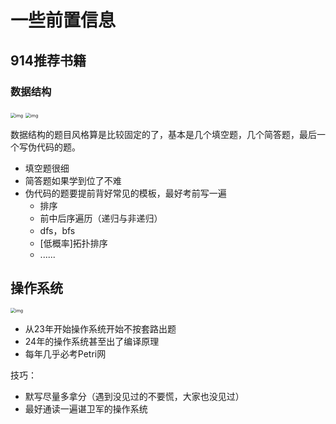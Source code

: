 # 一些前置信息

## 914推荐书籍

### 数据结构

<img src="https://img14.360buyimg.com/n0/jfs/t1/206674/2/15655/222687/61ddaab3E34d75e78/c0d347038ff39139.jpg.avif" alt="img" style="zoom: 50%;" />

<img src="https://img14.360buyimg.com/n0/jfs/t14620/78/1105207880/87231/8f8dd370/5a45a274Nee6d02c2.jpg.avif" alt="img" style="zoom:50%;" />

数据结构的题目风格算是比较固定的了，基本是几个填空题，几个简答题，最后一个写伪代码的题。

- 填空题很细
- 简答题如果学到位了不难
- 伪代码的题要提前背好常见的模板，最好考前写一遍
  - 排序
  - 前中后序遍历（递归与非递归）
  - dfs，bfs
  - [低概率]拓扑排序
  - ......

## 操作系统

<img src="https://img14.360buyimg.com/n0/jfs/t1/138948/30/29511/64970/632c0a30E1de61dad/e2e7e64ccb8bb218.jpg.avif" alt="img" style="zoom:50%;" />

- 从23年开始操作系统开始不按套路出题
- 24年的操作系统甚至出了编译原理
- 每年几乎必考Petri网

技巧：

- 默写尽量多拿分（遇到没见过的不要慌，大家也没见过）
- 最好通读一遍谌卫军的操作系统